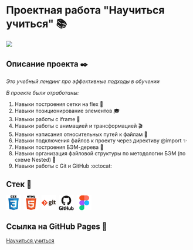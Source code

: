 # **Проектная работа "Научиться учиться"** :books:


<img src="https://media.giphy.com/media/KCqO4k31TnkC2pT5LY/giphy-downsized-large.gif">

## **Описание проекта** ✒️

*Это учебный лендинг про эффективные подходы в обучении*

*В проекте были отработаны:*

1. Навыки построения сетки на flex :triangular_ruler:
2. Навыки позиционирование элементов :mortar_board:
3. Навыки работы с iframe :scroll: 
4. Навыки работы с анимацией и трансформацией :clapper:
5. Навыки написания относительных путей к файлам :truck:
6. Навыки подключения файлов к проекту через директиву @import :sparkles:
7. Навыки построения БЭМ-дерева :palm_tree:
8. Навыки организация файловой структуры по методологии БЭМ (по схеме Nested) :baby_chick:
9. Навыки работы с Git и GitHub :octocat:


## **Стек** :rocket:
<img src="https://raw.githubusercontent.com/devicons/devicon/master/icons/css3/css3-original-wordmark.svg" width="40" height="40">&nbsp;
<img src="https://raw.githubusercontent.com/devicons/devicon/master/icons/html5/html5-original-wordmark.svg" width="40" height="40">&nbsp;
<img src="https://raw.githubusercontent.com/devicons/devicon/master/icons/git/git-original-wordmark.svg" width="40" height="40">&nbsp;
<img src="https://raw.githubusercontent.com/devicons/devicon/master/icons/github/github-original-wordmark.svg" width="40" height="40">&nbsp;
<img src="https://raw.githubusercontent.com/devicons/devicon/master/icons/figma/figma-original.svg" width="40" height="40">&nbsp;


## **Cсылкa на GitHub Pages** 👼
<a href="https://mariiagudkova.github.io/how-to-learn/index.html" target="_blank">Научиться учиться</a>

<img src="https://komarev.com/ghpvc/?username=MariiaGudkova&style=flat-square&color=DC143C" alt=""/>

